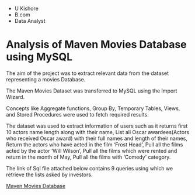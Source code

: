 
- U Kishore
- B.com
- Data Analyst

# Analysis of Maven Movies Database using MySQL

The aim of the project was to extract relevant data from the dataset representing a movies Database.

The Maven Movies Dataset was transferred to MySQL using the Import Wizard.

Concepts like Aggregate functions, Group By, Temporary Tables, Views, and Stored Procedures were used to fetch required results.

The dataset was used to extract information of users such as it returns first 10 actors name length along with their name, List all Oscar awardees(Actors who received Oscar award) with their full names and length of their names, Return the actors who have acted in the film ‘Frost Head’, Pull all the films acted by the actor ‘Will Wilson’, Pull all the films which were rented and return in the month of May, Pull all the films with ‘Comedy’ category.

The link of Sql file attached below contains 9 queries using which we retrieve the lists asked by investors.

[Maven Movies Database](https://github.com/ukishore33/Analysing-of-Maven-Movies-Database/blob/main/Analysing%20Maven%20Movies%20Database.sql)
